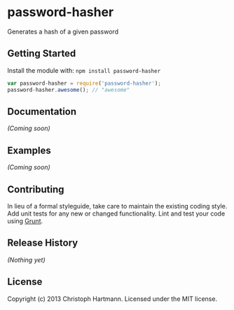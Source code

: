 # password-hasher 

Generates a hash of a given password

## Getting Started
Install the module with: `npm install password-hasher`

```javascript
var password-hasher = require('password-hasher');
password-hasher.awesome(); // "awesome"
```

## Documentation
_(Coming soon)_

## Examples
_(Coming soon)_

## Contributing
In lieu of a formal styleguide, take care to maintain the existing coding style. Add unit tests for any new or changed functionality. Lint and test your code using [Grunt](http://gruntjs.com/).

## Release History
_(Nothing yet)_

## License
Copyright (c) 2013 Christoph Hartmann. Licensed under the MIT license.
